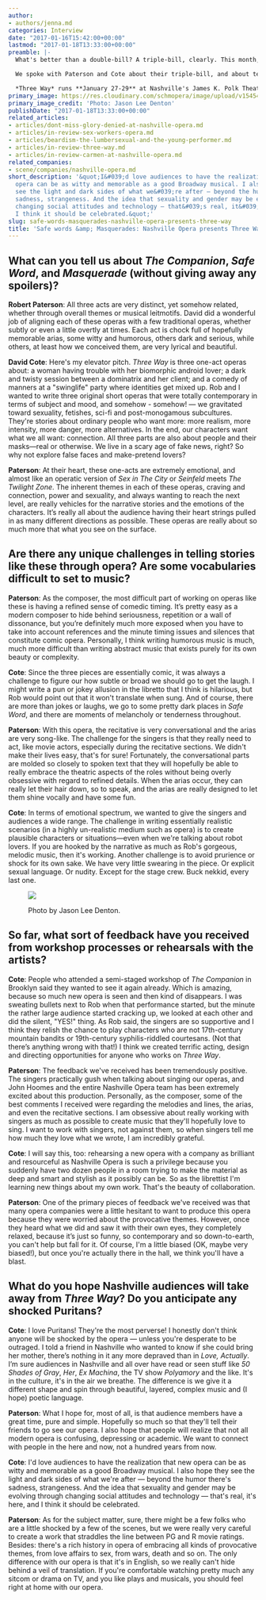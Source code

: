 ```yaml
---
author:
- authors/jenna.md
categories: Interview
date: "2017-01-16T15:42:00+00:00"
lastmod: "2017-01-18T13:33:00+00:00"
preamble: |-
  What's better than a double-bill? A triple-bill, clearly. This month, [Nashville Opera](/scene/companies/nashville-opera/) continues its 2016/17 season with [*Three Way*](http://www.nashvilleopera.org/three-way/), three one-act operas by composer Robert Paterson and librettist David Cote. *The Companion*, *Safe Word*, and *Masquerade* tell stories which are "sexy, funny, and a little bit naughty," about swingers, sex robots, and a dominatrix named "Mistress Salomé".

  We spoke with Paterson and Cote about their triple-bill, and about telling stories of 21st-century sexuality without relying on shock value.

  *Three Way* runs **January 27-29** at Nashville's James K. Polk Theater. For details and ticket information, [click here](http://www.nashvilleopera.org/three-way/), or download the [*Three Way* study guide](https://static1.squarespace.com/static/523741ace4b05227e9571e60/t/587805d9b8a79b0a4ee5037e/1484260830063/StudyGuideTHREEWAY.pdf).
primary_image: https://res.cloudinary.com/schmopera/image/upload/v1545409169/media/webhook-uploads/1484581345817/2017-01-16---Nashville-Opera---Three-Way.jpg.jpg
primary_image_credit: 'Photo: Jason Lee Denton'
publishDate: "2017-01-18T13:33:00+00:00"
related_articles:
- articles/dont-miss-glory-denied-at-nashville-opera.md
- articles/in-review-sex-workers-opera.md
- articles/beardism-the-lumbersexual-and-the-young-performer.md
- articles/in-review-three-way.md
- articles/in-review-carmen-at-nashville-opera.md
related_companies:
- scene/companies/nashville-opera.md
short_description: '&quot;I&#039;d love audiences to have the realization that new
  opera can be as witty and memorable as a good Broadway musical. I also hope they
  see the light and dark sides of what we&#039;re after — beyond the humor there&#039;s
  sadness, strangeness. And the idea that sexuality and gender may be evolving through
  changing social attitudes and technology — that&#039;s real, it&#039;s here, and
  I think it should be celebrated.&quot;'
slug: safe-words-masquerades-nashville-opera-presents-three-way
title: 'Safe words &amp; Masquerades: Nashville Opera presents Three Way'
---
```


## What can you tell us about *The Companion*, *Safe Word*, and *Masquerade* (without giving away any spoilers)?

**Robert Paterson**: All three acts are very distinct, yet somehow related, whether through overall themes or musical leitmotifs. David did a wonderful job of aligning each of these operas with a few traditional operas, whether subtly or even a little overtly at times. Each act is chock full of hopefully memorable arias, some witty and humorous, others dark and serious, while others, at least how we conceived them, are very lyrical and beautiful.

**David Cote**: Here's my elevator pitch. *Three Way* is three one-act operas about: a woman having trouble with her biomorphic android lover; a dark and twisty session between a dominatrix and her client; and a comedy of manners at a "swinglife" party where identities get mixed up. Rob and I wanted to write three original short operas that were totally contemporary in terms of subject and mood, and somehow - somehow! — we gravitated toward sexuality, fetishes, sci-fi and post-monogamous subcultures. They're stories about ordinary people who want more: more realism, more intensity, more danger, more alternatives. In the end, our characters want what we all want: connection. All three parts are also about people and their masks—real or otherwise. We live in a scary age of fake news, right? So why not explore false faces and make-pretend lovers?

**Paterson**: At their heart, these one-acts are extremely emotional, and almost like an operatic version of *Sex in The City* or *Seinfeld* meets *The Twilight Zone*. The inherent themes in each of these operas, craving and connection, power and sexuality, and always wanting to reach the next level, are really vehicles for the narrative stories and the emotions of the characters. It’s really all about the audience having their heart strings pulled in as many different directions as possible. These operas are really about so much more that what you see on the surface.

## Are there any unique challenges in telling stories like these through opera? Are some vocabularies difficult to set to music?

**Paterson**: As the composer, the most difficult part of working on operas like these is having a refined sense of comedic timing. It’s pretty easy as a modern composer to hide behind seriousness, repetition or a wall of dissonance, but you’re definitely much more exposed when you have to take into account references and the minute timing issues and silences that constitute comic opera. Personally, I think writing humorous music is much, much more difficult than writing abstract music that exists purely for its own beauty or complexity.

**Cote**: Since the three pieces are essentially comic, it was always a challenge to figure our how subtle or broad we should go to get the laugh. I might write a pun or jokey allusion in the libretto that I think is hilarious, but Rob would point out that it won't translate when sung. And of course, there are more than jokes or laughs, we go to some pretty dark places in *Safe Word*, and there are moments of melancholy or tenderness throughout. 

**Paterson**: With this opera, the recitative is very conversational and the arias are very song-like. The challenge for the singers is that they really need to act, like movie actors, especially during the recitative sections. We didn't make their lives easy, that's for sure! Fortunately, the conversational parts are molded so closely to spoken text that they will hopefully be able to really embrace the theatric aspects of the roles without being overly obsessive with regard to refined details. When the arias occur, they can really let their hair down, so to speak, and the arias are really designed to let them shine vocally and have some fun.

**Cote**: In terms of emotional spectrum, we wanted to give the singers and audiences a wide range. The challenge in writing essentially realistic scenarios (in a highly un-realistic medium such as opera) is to create plausible characters or situations—even when we're talking about robot lovers. If you are hooked by the narrative as much as Rob's gorgeous, melodic music, then it's working. Another challenge is to avoid prurience or shock for its own sake. We have very little swearing in the piece. Or explicit sexual language. Or nudity. Except for the stage crew. Buck nekkid, every last one.

<figure data-type="image">

![](https://res.cloudinary.com/schmopera/image/upload/v1545409169/media/webhook-uploads/1484735999023/2017-01-promo-collage.jpg.jpg)<figcaption>Photo by Jason Lee Denton.</figcaption>
</figure>

## So far, what sort of feedback have you received from workshop processes or rehearsals with the artists?

**Cote**: People who attended a semi-staged workshop of *The Companion* in Brooklyn said they wanted to see it again already. Which is amazing, because so much new opera is seen and then kind of disappears. I was sweating bullets next to Rob when that performance started, but the minute the rather large audience started cracking up, we looked at each other and did the silent, "YES!" thing. As Rob said, the singers are so supportive and I think they relish the chance to play characters who are not 17th-century mountain bandits or 19th-century syphilis-riddled courtesans. (Not that there’s anything wrong with that!) I think we created terrific acting, design and directing opportunities for anyone who works on *Three Way*. 

**Paterson**: The feedback we've received has been tremendously positive. The singers practically gush when talking about singing our operas, and John Hoomes and the entire Nashville Opera team has been extremely excited about this production. Personally, as the composer, some of the best comments I received were regarding the melodies and lines, the arias, and even the recitative sections. I am obsessive about really working with singers as much as possible to create music that they'll hopefully love to sing. I want to work with singers, not against them, so when singers tell me how much they love what we wrote, I am incredibly grateful.

**Cote**: I will say this, too: rehearsing a new opera with a company as brilliant and resourceful as Nashville Opera is such a privilege because you suddenly have two dozen people in a room trying to make the material as deep and smart and stylish as it possibly can be. So as the librettist I'm learning new things about my own work. That's the beauty of collaboration. 

**Paterson**: One of the primary pieces of feedback we've received was that many opera companies were a little hesitant to want to produce this opera because they were worried about the provocative themes. However, once they heard what we did and saw it with their own eyes, they completely relaxed, because it’s just so funny, so contemporary and so down-to-earth, you can't help but fall for it. Of course, I'm a little biased (OK, maybe very biased!), but once you're actually there in the hall, we think you'll have a blast.

## What do you hope Nashville audiences will take away from *Three Way*? Do you anticipate any shocked Puritans?

**Cote**: I love Puritans! They're the most perverse! I honestly don't think anyone will be shocked by the opera — unless you're desperate to be outraged. I told a friend in Nashville who wanted to know if she could bring her mother, there’s nothing in it any more depraved than in *Love, Actually*. I’m sure audiences in Nashville and all over have read or seen stuff like *50 Shades of Gray*, *Her*, *Ex Machina*, the TV show *Polyamory* and the like. It's in the culture, it's in the air we breathe. The difference is we give it a different shape and spin through beautiful, layered, complex music and (I hope) poetic language. 

**Paterson**: What I hope for, most of all, is that audience members have a great time, pure and simple. Hopefully so much so that they'll tell their friends to go see our opera. I also hope that people will realize that not all modern opera is confusing, depressing or academic. We want to connect with people in the here and now, not a hundred years from now.

**Cote**: I'd love audiences to have the realization that new opera can be as witty and memorable as a good Broadway musical. I also hope they see the light and dark sides of what we're after — beyond the humor there's sadness, strangeness. And the idea that sexuality and gender may be evolving through changing social attitudes and technology — that's real, it's here, and I think it should be celebrated.  

**Paterson**: As for the subject matter, sure, there might be a few folks who are a little shocked by a few of the scenes, but we were really very careful to create a work that straddles the line between PG and R movie ratings. Besides: there's a rich history in opera of embracing all kinds of provocative themes, from love affairs to sex, from wars, death and so on. The only difference with our opera is that it's in English, so we really can't hide behind a veil of translation. If you're comfortable watching pretty much any sitcom or drama on TV, and you like plays and musicals, you should feel right at home with our opera.
